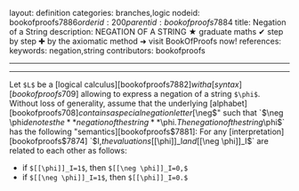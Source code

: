 layout: definition
categories: branches,logic
nodeid: bookofproofs$7886
orderid: 200
parentid: bookofproofs$7884
title: Negation of a String
description: NEGATION OF A STRING &#9733; graduate maths &#10004; step by step &#10010; by the axiomatic method &#10140; visit BookOfProofs now!
references: 
keywords: negation,string
contributors: bookofproofs

---


---

Let `$L$` be a [logical calculus][bookofproofs$7882] with a [syntax][bookofproofs$709] allowing to express a negation of a string `$\phi$`. Without loss of generality, assume that the underlying [alphabet][bookofproofs$708] contains a special negation letter [$\neg$" such that `$\neg \phi$` denotes the **negation of the string** `$\phi$`. The negation of the string `$\phi$` has the following "semantics][bookofproofs$7881]: For any [interpretation][bookofproofs$7874] `$I,$` the valuations `$[[\phi]]_I$` and `$[[\neg \phi]]_I$` are related to each other as follows:
* if `$[[\phi]]_I=1$`, then `$[[\neg \phi]]_I=0,$`
* if `$[[\neg \phi]]_I=1$`, then `$[[\phi]]_I=0.$`
